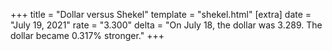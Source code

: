 +++
title = "Dollar versus Shekel"
template = "shekel.html"
[extra]
date = "July 19, 2021"
rate = "3.300"
delta = "On July 18, the dollar was 3.289. The dollar became 0.317% stronger."
+++
